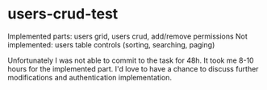 # users-crud-test

Implemented parts: users grid, users crud, add/remove permissions
Not implemented: users table controls (sorting, searching, paging)

Unfortunately I was not able to commit to the task for 48h. It took me 8-10 hours for the implemented part. I'd love to have a chance to discuss further modifications and authentication implementation.
